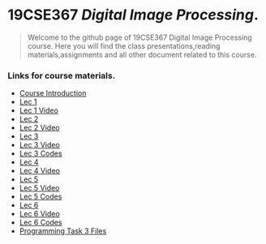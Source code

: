 # 19CSE367 _Digital Image Processing_.
> Welcome to the github page of 19CSE367 Digital Image Processing course. Here you will find the class presentations,reading materials,assignments and all other document related to this course.

### Links for course materials.
- [Course Introduction][intro_pdf]
- [Lec 1][Lec1_pdf]
- [Lec 1 Video][Lec1_vid]
- [Lec 2][Lec2_pdf]
- [Lec 2 Video][Lec2_vid]
- [Lec 3][Lec3_pdf]
- [Lec 3 Video][Lec3_vid]
- [Lec 3 Codes][Lec3_code]
- [Lec 4][Lec4_pdf]
- [Lec 4 Video][Lec4_vid]
- [Lec 5][Lec5_pdf]
- [Lec 5 Video][Lec5_vid]
- [Lec 5 Codes][Lec5_code]
- [Lec 6][Lec6_pdf]
- [Lec 6 Video][Lec6_vid]
- [Lec 6 Codes][Lec6_code]
- [Programming Task 3 Files][PT3_file]

[intro_pdf]:https://github.com/sarathtv/19CSE367-Digital-Image-Processing/blob/master/Lectures/Course%20Intro.pdf

[Lec1_pdf]:https://github.com/sarathtv/19CSE367-Digital-Image-Processing/blob/master/Lectures/19CSE367_L1.pdf
[Lec1_vid]:https://youtu.be/_pYun1XHU8U

[Lec2_pdf]:https://github.com/sarathtv/19CSE367-Digital-Image-Processing/blob/master/Lectures/19CSE367_L2.pdf
[Lec2_vid]:https://youtu.be/mAuxZZTdt1A

[Lec3_pdf]:https://github.com/sarathtv/19CSE367-Digital-Image-Processing/blob/master/Lectures/19CSE367_L3.pdf
[Lec3_vid]:https://youtu.be/KZvu4s7DgVo
[Lec3_code]:https://github.com/sarathtv/19CSE367-Digital-Image-Processing/tree/master/Additional%20Materials/L3_Code


[Lec4_pdf]:https://github.com/sarathtv/19CSE367-Digital-Image-Processing/blob/master/Lectures/19CSE367_L4.pdf
[Lec4_vid]:https://youtu.be/UMaNbhcXofs

[Lec5_pdf]:https://github.com/sarathtv/19CSE367-Digital-Image-Processing/blob/master/Lectures/19CSE367_L5.pdf
[Lec5_vid]:https://youtu.be/jRp1kY-fOq4
[Lec5_code]:https://github.com/sarathtv/19CSE367-Digital-Image-Processing/tree/master/Additional%20Materials/L5_Code

[Lec6_pdf]:https://github.com/sarathtv/19CSE367-Digital-Image-Processing/blob/master/Lectures/19CSE367_L6.pdf
[Lec6_vid]:https://youtu.be/_PPXtiEr7n8
[Lec6_code]:https://github.com/sarathtv/19CSE367-Digital-Image-Processing/tree/master/Additional%20Materials/L6_Code

[PT3_file]:https://github.com/sarathtv/19CSE367-Digital-Image-Processing/tree/master/Additional%20Materials/Programming%20Task%203
